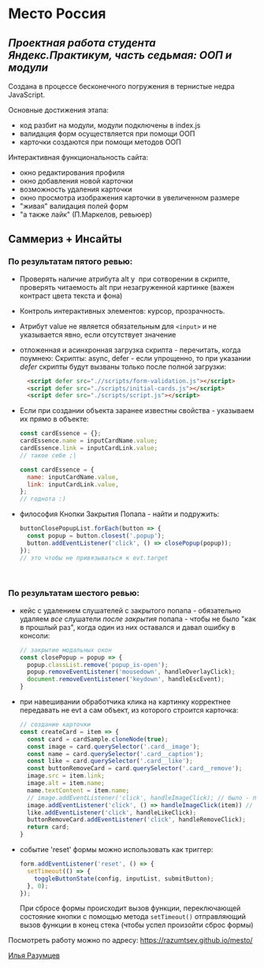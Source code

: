 # Место Россия

## _Проектная работа студента Яндекс.Практикум, часть седьмая: ООП и модули_

Создана в процессе бесконечного погружения в тернистые недра JavaScript.

Основные достижения этапа:
* код разбит на модули, модули подключены в index.js
* валидация форм осуществляется при помощи ООП
* карточки создаются при помощи методов ООП

Интерактивная функциональность сайта:
* окно редактирования профиля
* окно добавления новой карточки
* возможность удаления карточки
* окно просмотра изображения карточки в увеличенном размере
* "живая" валидация полей форм
* "а также лайк" (П.Маркелов, ревьюер)

## Саммериз + Инсайты
### По результатам пятого ревью:

* Проверять наличие атрибута alt у <img> при сотворении в скрипте, проверять читаемость alt при незагруженной картинке (важен контраст цвета текста и фона)
* Контроль интерактивных элементов: курсор, прозрачность.
* Атрибут value не является обязательным для ```<input>``` и не указывается явно, если отсутствует значение
* отложенная и асинхронная загрузка скрипта - перечитать, когда поумнею: Скрипты: async, defer - если упрощенно, то при указании _defer_ скрипты будут вызваны только после полной загрузки:
  ```HTML
    <script defer src=".//scripts/form-validation.js"></script>
    <script defer src="./scripts/initial-cards.js"></script>
    <script defer src="./scripts/script.js"></script>
  ```
* Если при создании объекта заранее известны свойства - указываем их прямо в объекте:
  ```JavaScript
  const cardEssence = {};
  cardEssence.name = inputCardName.value;
  cardEssence.link = inputCardLink.value;
  // такое себе ;|

  const cardEssence = {
    name: inputCardName.value,
    link: inputCardLink.value,
  };
  // годнота :)
  ```

* философия Кнопки Закрытия Попапа - найти и подружить:
  ```JavaScript
  buttonClosePopupList.forEach(button => {
    const popup = button.closest('.popup');
    button.addEventListener('click', () => closePopup(popup));
  });
  // это чтобы не привязываться к evt.target
  ```
‌
### По результатам шестого ревью:

* кейс с удалением слушателей с закрытого попапа - обязательно удаляем _все_ слушатели _после закрытия_ попапа - чтобы не было "как в прошлый раз", когда один из них оставался и давал ошибку в консоли:
  ```JavaScript
  // закрытие модальных окон
  const closePopup = popup => {
    popup.classList.remove('popup_is-open');
    popup.removeEventListener('mousedown', handleOverlayClick);
    document.removeEventListener('keydown', handleEscEvent);
  }
  ```

* при навешивании обработчика клика на картинку корректнее передавать не evt а сам объект, из которого строится карточка:
  ```JavaScript
  // создание карточки
  const createCard = item => {
    const card = cardSample.cloneNode(true);
    const image = card.querySelector('.card__image');
    const name = card.querySelector('.card__caption');
    const like = card.querySelector('.card__like');
    const buttonRemoveCard = card.querySelector('.card__remove');
    image.src = item.link;
    image.alt = item.name;
    name.textContent = item.name;
    // image.addEventListener('click', handleImageClick); // было - передавалось события
    image.addEventListener('click', () => handleImageClick(item)) // стало - передается первоначальный объект
    like.addEventListener('click', handleLikeClick);
    buttonRemoveCard.addEventListener('click', handleRemoveClick);
    return card;
  }
  ```

* событие 'reset' формы можно использовать как триггер:
  ```JavaScript
  form.addEventListener('reset', () => {
    setTimeout(() => {
      toggleButtonState(config, inputList, submitButton);
    }, 0);
  });
  ```
  При сбросе формы происходит вызов функции, переключающей состояние кнопки с помощью метода ```setTimeout()``` отправляющий вызов функции в конец стека (чтобы успел произойти сброс формы)


Посмотреть работу можно по адресу: https://razumtsev.github.io/mesto/

[Илья Разумцев](mailto:razumtsev.il@yandex.ru)
